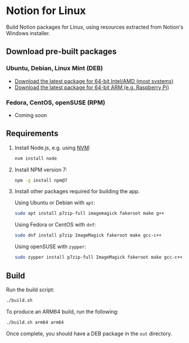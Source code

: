 # Notion for Linux

Build Notion packages for Linux, using resources extracted from Notion's Windows installer.

## Download pre-built packages

### Ubuntu, Debian, Linux Mint (DEB)

- [Download the latest package for 64-bit Intel/AMD (most systems)](https://github.com/davidbailey00/notion-linux-builder/releases/download/v2.0.11-patch2/notion-desktop_2.0.11_amd64.deb)
- [Download the latest package for 64-bit ARM (e.g. Raspberry Pi)](https://github.com/davidbailey00/notion-linux-builder/releases/download/v2.0.11-patch2/notion-desktop_2.0.11_arm64.deb)

### Fedora, CentOS, openSUSE (RPM)

- Coming soon

## Requirements

1. Install Node.js, e.g. using [NVM](https://github.com/nvm-sh/nvm):

   ```sh
   nvm install node
   ```

2. Install NPM version 7:

   ```sh
   npm -g install npm@7
   ```

3. Install other packages required for building the app.

   Using Ubuntu or Debian with `apt`:

   ```sh
   sudo apt install p7zip-full imagemagick fakeroot make g++
   ```

   Using Fedora or CentOS with `dnf`:

   ```sh
   sudo dnf install p7zip ImageMagick fakeroot make gcc-c++
   ```

   Using openSUSE with `zypper`:

   ```sh
   sudo zypper install p7zip-full ImageMagick fakeroot make gcc-c++
   ```

## Build

Run the build script:

```sh
./build.sh
```

To produce an ARM64 build, run the following:

```sh
./build.sh arm64 arm64
```

Once complete, you should have a DEB package in the `out` directory.
